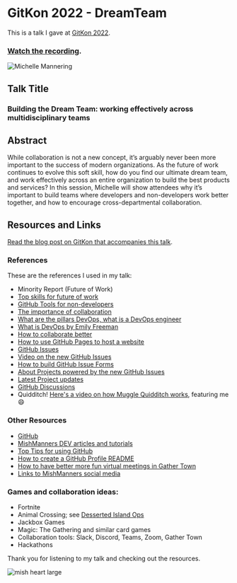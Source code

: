 # GitKon 2022 - DreamTeam

This is a talk I gave at [GitKon 2022](https://gitkon.com/).

### [Watch the recording](https://youtu.be/ss_hoxFnalE).

![Michelle Mannering](https://user-images.githubusercontent.com/36594527/195736694-7c80fa36-e8f8-4eb1-9f43-087aa7c9538e.png)

## Talk Title

### Building the Dream Team: working effectively across multidisciplinary teams

## Abstract

While collaboration is not a new concept, it’s arguably never been more important to the success of modern organizations. As the future of work continues to evolve this soft skill, how do you find our ultimate dream team, and work effectively across an entire organization to build the best products and services? In this session, Michelle will show attendees why it’s important to build teams where developers and non-developers work better together, and how to encourage cross-departmental collaboration.

## Resources and Links

[Read the blog post on GitKon that accompanies this talk](https://www.gitkraken.com/gitkon/building-the-dream-team-michelle-mannering-github).

### References

These are the references I used in my talk:

- Minority Report (Future of Work)
- [Top skills for future of work](https://learning.linkedin.com/blog/top-skills/the-skills-companies-need-most-in-2020and-how-to-learn-them)
- [GitHub Tools for non-developers](https://dev.to/mishmanners/githubs-non-code-features-exploring-more-of-github-and-encouraging-your-non-dev-friends-1j1l)
- [The importance of collaboration](https://dev.to/mishmanners/the-importance-of-collaboration-a-devops-pillar-253d)
- [What are the pillars DevOps, what is a DevOps engineer](https://dev.to/mishmanners/the-pillars-of-devops-what-is-a-devops-engineer-3i8m)
- [What is DevOps by Emily Freeman](https://youtu.be/kBV8gPVZNEE)
- [How to collaborate better](https://dev.to/mishmanners/drop-the-code-for-just-a-moment-what-animal-crossing-can-teach-you-about-teamwork-50e7)
- [How to use GitHub Pages to host a website](https://dev.to/github/how-to-use-github-pages-to-host-your-website-even-with-multiple-repos-27k2)
- [GitHub Issues](https://github.com/features/issues/)
- [Video on the new GitHub Issues](https://youtu.be/64xO030aneI)
- [How to build GitHub Issue Forms](https://dev.to/github/how-to-build-google-like-forms-with-github-3ig2)
- [About Projects powered by the new GitHub Issues](https://youtu.be/yFQ-p6wMS_Y)
- [Latest Project updates](https://youtu.be/MYNIXz9iViU)
- [GitHub Discussions](https://github.com/features/discussions)
- Quidditch! [Here's a video on how Muggle Quidditch works](https://www.youtube.com/watch?v=A9oyGtLgekY&ab_channel=QuidditchAustralia), featuring me :smile:

### Other Resources

- [GitHub](https://github.com)
- [MishManners DEV articles and tutorials](https://dev.to/mishmanners)
- [Top Tips for using GitHub](https://dev.to/mishmanners/top-tips-for-using-github-l4m)
- [How to create a GitHub Profile README](https://dev.to/github/how-to-create-a-github-profile-readme-jha)
- [How to have better more fun virtual meetings in Gather Town](https://dev.to/mishmanners/how-to-have-better-more-fun-virtual-meetings-with-gather-town-cn9)
- [Links to MishManners social media](https://mishmanners.info)

### Games and collaboration ideas:

- Fortnite
- Animal Crossing; see [Desserted Island Ops](https://desertedisland.club/)
- Jackbox Games
- Magic: The Gathering and similar card games
- Collaboration tools: Slack, Discord, Teams, Zoom, Gather Town
- Hackathons

Thank you for listening to my talk and checking out the resources.

![mish heart large](https://user-images.githubusercontent.com/36594527/195619762-82827b2e-bfdd-49b6-b8df-5b9e15f4f044.png)
